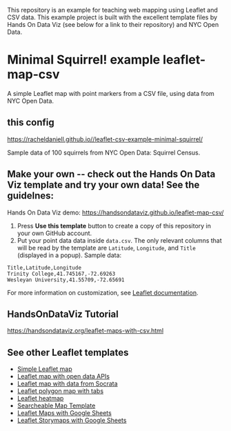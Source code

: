 This repository is an example for teaching web mapping using Leaflet and CSV data.
This example project is built with the excellent template files by Hands On Data Viz (see below for a link to their repository) and NYC Open Data.

# Minimal Squirrel! example leaflet-map-csv
A simple Leaflet map with point markers from a CSV file, using data from NYC Open Data.

## this config
https://racheldaniell.github.io//leaflet-csv-example-minimal-squirrel/

Sample data of 100 squirrels from NYC Open Data: Squirrel Census.

## Make your own -- check out the Hands On Data Viz template and try your own data! See the guidelnes:

Hands On Data Viz demo:
https://handsondataviz.github.io/leaflet-map-csv/ 

1. Press **Use this template** button to create a copy of this repository in your own GitHub account.
2. Put your point data data inside `data.csv`. The only relevant columns that will be read by the template
are `Latitude`, `Longitude`, and `Title` (displayed in a popup). Sample data:
```
Title,Latitude,Longitude
Trinity College,41.745167,-72.69263
Wesleyan University,41.55709,-72.65691
```

For more information on customization, see [Leaflet documentation](https://leafletjs.com/).

## HandsOnDataViz Tutorial
https://handsondataviz.org/leaflet-maps-with-csv.html

## See other Leaflet templates
* [Simple Leaflet map](https://github.com/HandsOnDataViz/leaflet-map-simple)
* [Leaflet map with open data APIs](https://github.com/HandsOnDataViz/leaflet-maps-open-data-apis)
* [Leaflet map with data from Socrata](https://github.com/HandsOnDataViz/leaflet-socrata)
* [Leaflet polygon map with tabs](https://github.com/HandsOnDataViz/leaflet-map-polygon-tabs)
* [Leaflet heatmap](https://github.com/HandsOnDataViz/leaflet-heatmap)
* [Searcheable Map Template](https://github.com/HandsOnDataViz/searchable-map-template-csv)
* [Leaflet Maps with Google Sheets](https://github.com/HandsOnDataViz/leaflet-maps-with-google-sheets)
* [Leaflet Storymaps with Google Sheets](https://github.com/HandsOnDataViz/leaflet-storymaps-with-google-sheets)
